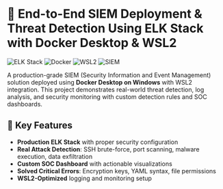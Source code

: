 # 🔐 End-to-End SIEM Deployment & Threat Detection Using ELK Stack with Docker Desktop & WSL2

![ELK Stack](https://img.shields.io/badge/ELK-8.x-orange)
![Docker](https://img.shields.io/badge/Docker-Desktop-blue)
![WSL2](https://img.shields.io/badge/Platform-WSL2%2BWindows-purple)
![SIEM](https://img.shields.io/badge/Security-SIEM-red)

A production-grade SIEM (Security Information and Event Management) solution deployed using **Docker Desktop on Windows** with WSL2 integration. This project demonstrates real-world threat detection, log analysis, and security monitoring with custom detection rules and SOC dashboards.

## 🎯 Key Features

- **Production ELK Stack** with proper security configuration
- **Real Attack Detection**: SSH brute-force, port scanning, malware execution, data exfiltration
- **Custom SOC Dashboard** with actionable visualizations
- **Solved Critical Errors**: Encryption keys, YAML syntax, file permissions
- **WSL2-Optimized** logging and monitoring setup

